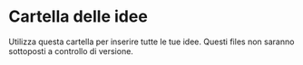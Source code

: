 # Cartella delle idee

Utilizza questa cartella per inserire tutte le tue idee.
Questi files non saranno sottoposti a controllo di versione. 

